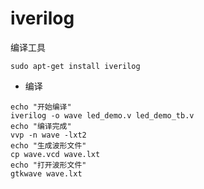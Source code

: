 # iverilog

编译工具

```shell
sudo apt-get install iverilog
```

- 编译
```shell
echo "开始编译"
iverilog -o wave led_demo.v led_demo_tb.v
echo "编译完成"
vvp -n wave -lxt2
echo "生成波形文件"
cp wave.vcd wave.lxt
echo "打开波形文件"
gtkwave wave.lxt
```
